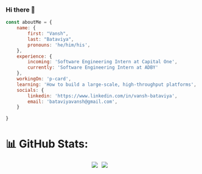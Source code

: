### Hi there 👋

```javascript
const aboutMe = {
    name: {
        first: "Vansh",
        last: "Bataviya", 
        pronouns: 'he/him/his',
    },
    experience: {
        incoming: 'Software Engineering Intern at Capital One',
        currently: 'Software Engineering Intern at ADBY'
    },
    workingOn: 'p-card',
    learning: 'How to build a large-scale, high-throughput platforms',
    socials: {
        linkedin: 'https://www.linkedin.com/in/vansh-bataviya',
        email: 'bataviyavansh@gmail.com',
    }
    
}
```

# 📊 GitHub Stats:

<div style="display: flex; justify-content: center;">
    <img src="https://github-stats-vanshb03.vercel.app/api?username=vanshb03&hide=stars&count_private=true&theme=dark&hide_border=true&include_all_commits=true&count_private=true" style="margin-right: 10px;">
    <img src="https://github-readme-streak-stats.herokuapp.com/?user=vanshb03&theme=dark&hide_border=true" style="margin-right: 10px;">
</div>
